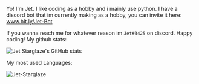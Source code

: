 Yo! I'm Jet. I like coding as a hobby and i mainly use python. I have a discord bot that im currently making as a hobby, you can invite it here: www.bit.ly/Jet-Bot

If you wanna reach me for whatever reason im `Jet#3425` on discord. Happy coding!
My github stats:

![Jet Starglaze's GitHub stats](https://github-readme-stats.vercel.app/api?username=Jet-Starglaze&show_icons=true)

My most used Languages:

<p><img align="left" src="https://github-readme-stats.vercel.app/api/top-langs?username=Jet-Starglaze&show_icons=true&locale=en&layout=compact" alt="Jet-Starglaze" /></p>
